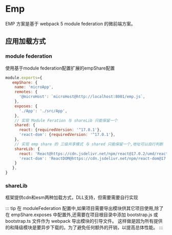 # Emp

EMP 方案是基于 webpack 5 module federation 的微前端方案。

## 应用加载方式

### module federation

使用基于module federation配置扩展的empShare配置

``` js
module.exports={
   empShare: {
    name: 'microApp',
    remotes: {
      '@microHost': `microHost@http://localhost:8001/emp.js`,
    },
    exposes: {
      './App': './src/App',
    },
    // 实现 Module Feration 与 shareLib 只能保留一个
    shared: {
      react: {requiredVersion: '^17.0.1'},
      'react-dom': {requiredVersion: '^17.0.1'},
    },
    // 实现 emp share 的 三级共享模式 与 shared 只能保留一个,地址可以自行判断
    shareLib: {
      react: 'React@https://cdn.jsdelivr.net/npm/react@17.0.2/umd/react.development.js',
      'react-dom': 'ReactDOM@https://cdn.jsdelivr.net/npm/react-dom@17.0.2/umd/react-dom.development.js',
    }
   },
}
```

### shareLib

框架提供cdn和esm两种加载方式，DLL支持，但需要需要自行实现

::: tip
在 moduleFederation 配置中,如果项目需要导出模块供其它项目使用,除了在 empShare.exposes 中配置外,还需要在项目根目录中添加 bootstrap.js 或 bootstrap.ts 文件作为 webpack 导出模块的引导文件。
这样做是因为所有提供的和降级模块是要异步下载的。为了避免任何额外的开销，以提高总体性能。
:::
